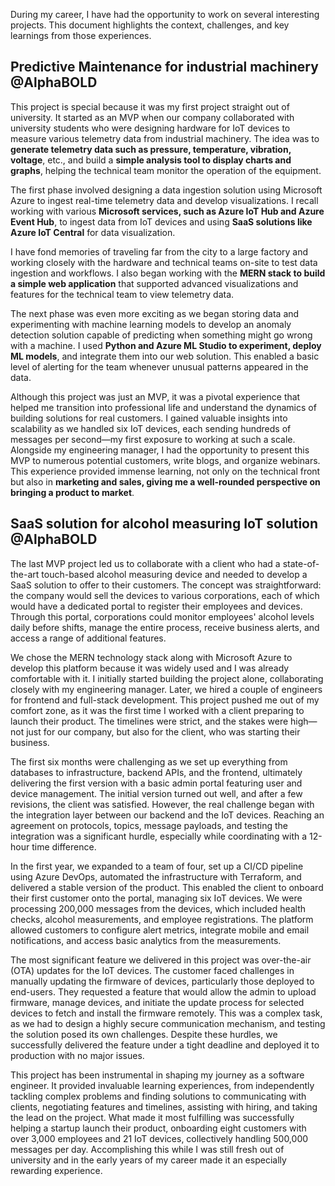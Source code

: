 During my career, I have had the opportunity to work on several interesting projects. This document highlights the context, challenges, and key learnings from those experiences.

## Predictive Maintenance for industrial machinery @AlphaBOLD
This project is special because it was my first project straight out of university. It started as an MVP when our company collaborated with university students who were designing hardware for IoT devices to measure various telemetry data from industrial machinery. The idea was to **generate telemetry data such as pressure, temperature, vibration, voltage**, etc., and build a **simple analysis tool to display charts and graphs**, helping the technical team monitor the operation of the equipment.

The first phase involved designing a data ingestion solution using Microsoft Azure to ingest real-time telemetry data and develop visualizations. I recall working with various **Microsoft services, such as Azure IoT Hub and Azure Event Hub**, to ingest data from IoT devices and using **SaaS solutions like Azure IoT Central** for data visualization. 

I have fond memories of traveling far from the city to a large factory and working closely with the hardware and technical teams on-site to test data ingestion and workflows. I also began working with the **MERN stack to build a simple web application** that supported advanced visualizations and features for the technical team to view telemetry data.

The next phase was even more exciting as we began storing data and experimenting with machine learning models to develop an anomaly detection solution capable of predicting when something might go wrong with a machine. I used **Python and Azure ML Studio to experiment, deploy ML models**, and integrate them into our web solution. This enabled a basic level of alerting for the team whenever unusual patterns appeared in the data.

Although this project was just an MVP, it was a pivotal experience that helped me transition into professional life and understand the dynamics of building solutions for real customers. I gained valuable insights into scalability as we handled six IoT devices, each sending hundreds of messages per second—my first exposure to working at such a scale. Alongside my engineering manager, I had the opportunity to present this MVP to numerous potential customers, write blogs, and organize webinars. This experience provided immense learning, not only on the technical front but also in **marketing and sales, giving me a well-rounded perspective on bringing a product to market**.

## SaaS solution for alcohol measuring IoT solution @AlphaBOLD
The last MVP project led us to collaborate with a client who had a state-of-the-art touch-based alcohol measuring device and needed to develop a SaaS solution to offer to their customers. The concept was straightforward: the company would sell the devices to various corporations, each of which would have a dedicated portal to register their employees and devices. Through this portal, corporations could monitor employees' alcohol levels daily before shifts, manage the entire process, receive business alerts, and access a range of additional features.

We chose the MERN technology stack along with Microsoft Azure to develop this platform because it was widely used and I was already comfortable with it. I initially started building the project alone, collaborating closely with my engineering manager. Later, we hired a couple of engineers for frontend and full-stack development. This project pushed me out of my comfort zone, as it was the first time I worked with a client preparing to launch their product. The timelines were strict, and the stakes were high—not just for our company, but also for the client, who was starting their business.

The first six months were challenging as we set up everything from databases to infrastructure, backend APIs, and the frontend, ultimately delivering the first version with a basic admin portal featuring user and device management. The initial version turned out well, and after a few revisions, the client was satisfied. However, the real challenge began with the integration layer between our backend and the IoT devices. Reaching an agreement on protocols, topics, message payloads, and testing the integration was a significant hurdle, especially while coordinating with a 12-hour time difference. 

In the first year, we expanded to a team of four, set up a CI/CD pipeline using Azure DevOps, automated the infrastructure with Terraform, and delivered a stable version of the product. This enabled the client to onboard their first customer onto the portal, managing six IoT devices. We were processing 200,000 messages from the devices, which included health checks, alcohol measurements, and employee registrations. The platform allowed customers to configure alert metrics, integrate mobile and email notifications, and access basic analytics from the measurements.

The most significant feature we delivered in this project was over-the-air (OTA) updates for the IoT devices. The customer faced challenges in manually updating the firmware of devices, particularly those deployed to end-users. They requested a feature that would allow the admin to upload firmware, manage devices, and initiate the update process for selected devices to fetch and install the firmware remotely. This was a complex task, as we had to design a highly secure communication mechanism, and testing the solution posed its own challenges. Despite these hurdles, we successfully delivered the feature under a tight deadline and deployed it to production with no major issues.

This project has been instrumental in shaping my journey as a software engineer. It provided invaluable learning experiences, from independently tackling complex problems and finding solutions to communicating with clients, negotiating features and timelines, assisting with hiring, and taking the lead on the project. What made it most fulfilling was successfully helping a startup launch their product, onboarding eight customers with over 3,000 employees and 21 IoT devices, collectively handling 500,000 messages per day. Accomplishing this while I was still fresh out of university and in the early years of my career made it an especially rewarding experience.
